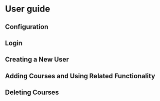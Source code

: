 
# User guide



## Configuration



## Login



## Creating a New User


## Adding Courses and Using Related Functionality


## Deleting Courses
